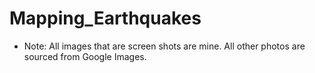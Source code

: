 # Mapping_Earthquakes

* Note: All images that are screen shots are mine. All other photos are sourced from Google Images.
